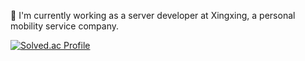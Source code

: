<!--![header](https://capsule-render.vercel.app/api?type=transparent&color=gradient&height=200&section=header&text=Welcome!&fontSize=50)-->
 🔭 I'm currently working as a server developer at Xingxing, a personal mobility service company. 

[![Solved.ac Profile](http://mazassumnida.wtf/api/v2/generate_badge?boj=westtrain)](https://solved.ac/westtrain/)
<!-- ![Leetcode Stats](https://leetcard.jacoblin.cool/westtrain?theme=light,unicorn) 
[![Anurag's GitHub stats-Dark](https://github-readme-stats.vercel.app/api?username=westtrain&show_icons=true&theme=dark#gh-dark-mode-only)](https://github.com/westtrain/github-readme-stats#gh-dark-mode-only)-->

<!--
**westtrain/westtrain** is a ✨ _special_ ✨ repository because its `README.md` (this file) appears on your GitHub profile.

Here are some ideas to get you started:

- 🔭 I’m currently working on ...
- 🌱 I’m currently learning ...
- 👯 I’m looking to collaborate on ...
- 🤔 I’m looking for help with ...
- 💬 Ask me about ...
- 📫 How to reach me: ...
- 😄 Pronouns: ...
- ⚡ Fun fact: ...
-->

<!--
![footer](https://capsule-render.vercel.app/api?type=waving&color=gradient&height=100&section=footer&text=&fontSize=90)
-->
